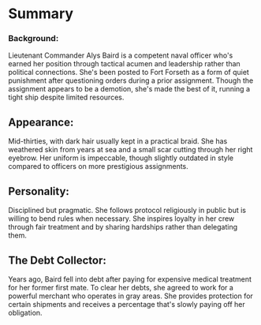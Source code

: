# Summary

### Background: 
Lieutenant Commander Alys Baird is a competent naval officer who's earned her position through tactical acumen and leadership rather than political connections. She's been posted to Fort Forseth as a form of quiet punishment after questioning orders during a prior assignment. Though the assignment appears to be a demotion, she's made the best of it, running a tight ship despite limited resources.

## Appearance:
Mid-thirties, with dark hair usually kept in a practical braid. She has weathered skin from years at sea and a small scar cutting through her right eyebrow. Her uniform is impeccable, though slightly outdated in style compared to officers on more prestigious assignments.

## Personality:
Disciplined but pragmatic. She follows protocol religiously in public but is willing to bend rules when necessary. She inspires loyalty in her crew through fair treatment and by sharing hardships rather than delegating them.

## The Debt Collector:
Years ago, Baird fell into debt after paying for expensive medical treatment for her former first mate. To clear her debts, she agreed to work for a powerful merchant who operates in gray areas. She provides protection for certain shipments and receives a percentage that's slowly paying off her obligation.